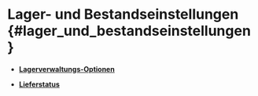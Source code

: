 # Lager- und Bestandseinstellungen {#lager_und_bestandseinstellungen}

-   **[Lagerverwaltungs-Optionen](4_7_1_Lagerverwaltungs_Optionen.md)**  

-   **[Lieferstatus](4_7_2_Lieferstatus.md)**  




